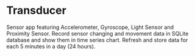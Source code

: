 # Transducer
Sensor app featuring Accelerometer, Gyroscope, Light Sensor and Proximity Sensor. Record sensor changing and movement data in SQLite database and show them in time series chart. Refresh and store data for each 5 minutes in a day (24 hours).
